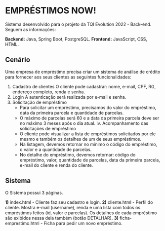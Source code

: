 # EMPRÉSTIMOS NOW!
Sistema desenvolvido para o projeto da TQI Evolution 2022 - Back-end. 
Seguem as informações:

**Backend:** Java, Spring Boot, PostgreSQL.
**Frontend:** JavaScript, CSS, HTML.


## Cenário
Uma empresa de empréstimo precisa criar um sistema de análise de crédito para fornecer aos seus clientes as seguintes funcionalidades:

 1. Cadastro de clientes
           O cliente pode cadastrar: nome, e-mail, CPF, RG, endereço completo, renda e senha.
 2. Login
        A autenticação será realizada por e-mail e senha.
 3. Solicitação de empréstimo
	- Para solicitar um empréstimo, precisamos do valor do empréstimo, data da primeira parcela e quantidade de parcelas.
	 - O máximo de parcelas será 60 e a data da primeira parcela deve ser no máximo 3 meses após o dia atual.
iv. Acompanhamento das solicitações de empréstimo
    - O cliente pode visualizar a lista de empréstimos solicitados por ele mesmo e também os detalhes de um de seus empréstimos.
    - Na listagem, devemos retornar no mínimo o código do empréstimo, o valor e a quantidade de parcelas.
    - No detalhe do empréstimo, devemos retornar: código do empréstimo, valor, quantidade de parcelas, data da primeira parcela, e-mail do cliente e renda do cliente.

## Sistema
O Sistema possui 3 páginas.

 **1)** index.html - Cliente faz seu cadastro e login.
 **2)** cliente.html - Perfil do cliente. Mostra e-mail (username), renda e uma lista com todos os empréstimos feitos (id, valor e parcelas). Os detalhes de cada empréstimo são exibidos nessa dela também (botão DETALHAR).
 **3)** ficha-emprestimo.html - Ficha para pedir um novo empréstimo.
